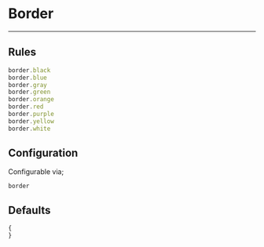 # Border

---

## Rules

```js
border.black
border.blue
border.gray
border.green
border.orange
border.red
border.purple
border.yellow
border.white
```

## Configuration

Configurable via;

```
border
```

## Defaults

```js
{
}
```
